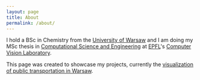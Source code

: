 ```yaml
---
layout: page
title: About
permalink: /about/
---
```


I hold a BSc in Chemistry from the [University of Warsaw](http://en.uw.edu.pl/) and I am doing my MSc thesis in [Computational Science and Engineering](https://cse.epfl.ch/) at [EPFL](https://epfl.ch/)'s [Computer Vision Laboratory](https://cvlab.epfl.ch/).

This page was created to showcase my projects, currently the [visualization of public transportation in Warsaw](https://jatentaki.github.io/ztm).
